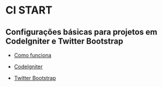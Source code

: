 CI START
========

## Configurações básicas para projetos em CodeIgniter e Twitter Bootstrap

* [Como funciona](http://www.renanmpimentel.com/ci_start)

* [CodeIgniter](http://www.codeigniter.com)

* [Twitter Bootstrap](http://twitter.github.com/bootstrap/)
